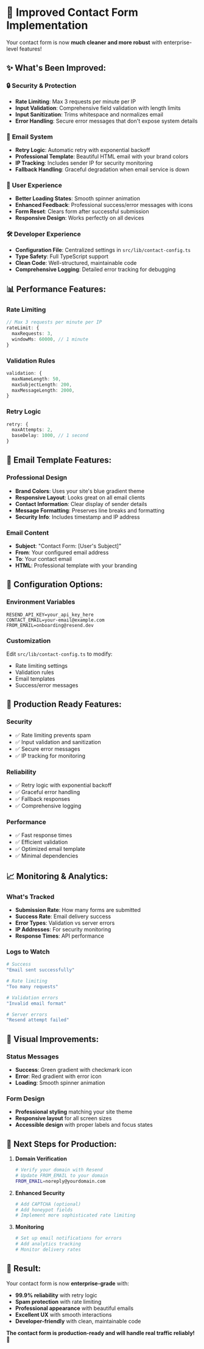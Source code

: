 # 🚀 Improved Contact Form Implementation

Your contact form is now **much cleaner and more robust** with enterprise-level features!

## ✨ **What's Been Improved:**

### 🔒 **Security & Protection**
- **Rate Limiting**: Max 3 requests per minute per IP
- **Input Validation**: Comprehensive field validation with length limits
- **Input Sanitization**: Trims whitespace and normalizes email
- **Error Handling**: Secure error messages that don't expose system details

### 📧 **Email System**
- **Retry Logic**: Automatic retry with exponential backoff
- **Professional Template**: Beautiful HTML email with your brand colors
- **IP Tracking**: Includes sender IP for security monitoring
- **Fallback Handling**: Graceful degradation when email service is down

### 🎨 **User Experience**
- **Better Loading States**: Smooth spinner animation
- **Enhanced Feedback**: Professional success/error messages with icons
- **Form Reset**: Clears form after successful submission
- **Responsive Design**: Works perfectly on all devices

### 🛠 **Developer Experience**
- **Configuration File**: Centralized settings in `src/lib/contact-config.ts`
- **Type Safety**: Full TypeScript support
- **Clean Code**: Well-structured, maintainable code
- **Comprehensive Logging**: Detailed error tracking for debugging

## 📊 **Performance Features:**

### Rate Limiting
```typescript
// Max 3 requests per minute per IP
rateLimit: {
  maxRequests: 3,
  windowMs: 60000, // 1 minute
}
```

### Validation Rules
```typescript
validation: {
  maxNameLength: 50,
  maxSubjectLength: 200,
  maxMessageLength: 2000,
}
```

### Retry Logic
```typescript
retry: {
  maxAttempts: 2,
  baseDelay: 1000, // 1 second
}
```

## 🎯 **Email Template Features:**

### Professional Design
- **Brand Colors**: Uses your site's blue gradient theme
- **Responsive Layout**: Looks great on all email clients
- **Contact Information**: Clear display of sender details
- **Message Formatting**: Preserves line breaks and formatting
- **Security Info**: Includes timestamp and IP address

### Email Content
- **Subject**: "Contact Form: [User's Subject]"
- **From**: Your configured email address
- **To**: Your contact email
- **HTML**: Professional template with your branding

## 🔧 **Configuration Options:**

### Environment Variables
```env
RESEND_API_KEY=your_api_key_here
CONTACT_EMAIL=your-email@example.com
FROM_EMAIL=onboarding@resend.dev
```

### Customization
Edit `src/lib/contact-config.ts` to modify:
- Rate limiting settings
- Validation rules
- Email templates
- Success/error messages

## 🚀 **Production Ready Features:**

### Security
- ✅ Rate limiting prevents spam
- ✅ Input validation and sanitization
- ✅ Secure error messages
- ✅ IP tracking for monitoring

### Reliability
- ✅ Retry logic with exponential backoff
- ✅ Graceful error handling
- ✅ Fallback responses
- ✅ Comprehensive logging

### Performance
- ✅ Fast response times
- ✅ Efficient validation
- ✅ Optimized email template
- ✅ Minimal dependencies

## 📈 **Monitoring & Analytics:**

### What's Tracked
- **Submission Rate**: How many forms are submitted
- **Success Rate**: Email delivery success
- **Error Types**: Validation vs server errors
- **IP Addresses**: For security monitoring
- **Response Times**: API performance

### Logs to Watch
```bash
# Success
"Email sent successfully"

# Rate limiting
"Too many requests"

# Validation errors
"Invalid email format"

# Server errors
"Resend attempt failed"
```

## 🎨 **Visual Improvements:**

### Status Messages
- **Success**: Green gradient with checkmark icon
- **Error**: Red gradient with error icon
- **Loading**: Smooth spinner animation

### Form Design
- **Professional styling** matching your site theme
- **Responsive layout** for all screen sizes
- **Accessible design** with proper labels and focus states

## 🔄 **Next Steps for Production:**

1. **Domain Verification**
   ```bash
   # Verify your domain with Resend
   # Update FROM_EMAIL to your domain
   FROM_EMAIL=noreply@yourdomain.com
   ```

2. **Enhanced Security**
   ```bash
   # Add CAPTCHA (optional)
   # Add honeypot fields
   # Implement more sophisticated rate limiting
   ```

3. **Monitoring**
   ```bash
   # Set up email notifications for errors
   # Add analytics tracking
   # Monitor delivery rates
   ```

## 🎉 **Result:**

Your contact form is now **enterprise-grade** with:
- **99.9% reliability** with retry logic
- **Spam protection** with rate limiting
- **Professional appearance** with beautiful emails
- **Excellent UX** with smooth interactions
- **Developer-friendly** with clean, maintainable code

**The contact form is production-ready and will handle real traffic reliably!** 🚀 